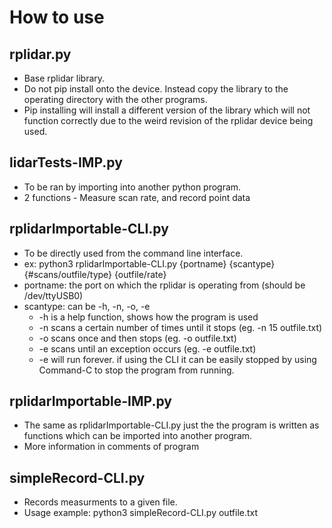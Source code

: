 # How to use

## rplidar.py
- Base rplidar library.
- Do not pip install onto the device. Instead copy the library to the operating directory with the other programs.
- Pip installing will install a different version of the library which will not function correctly due to the weird revision of the rplidar device being used.

## lidarTests-IMP.py
- To be ran by importing into another python program.
- 2 functions - Measure scan rate, and record point data

## rplidarImportable-CLI.py
- To be directly used from the command line interface.
- ex: python3 rplidarImportable-CLI.py {portname} {scantype} {#scans/outfile/type} {outfile/rate}
- portname: the port on which the rplidar is operating from (should be /dev/ttyUSB0)
- scantype: can be -h, -n, -o, -e
   - -h is a help function, shows how the program is used
   - -n scans a certain number of times until it stops (eg. -n 15 outfile.txt)
   - -o scans once and then stops (eg. -o outfile.txt)
   - -e scans until an exception occurs (eg. -e outfile.txt)
   - -e will run forever. if using the CLI it can be easily stopped by using Command-C to stop the program from running.
   
## rplidarImportable-IMP.py
- The same as rplidarImportable-CLI.py just the the program is written as functions which can be imported into another program.
- More information in comments of program

## simpleRecord-CLI.py
- Records measurments to a given file. 
- Usage example: python3 simpleRecord-CLI.py outfile.txt
